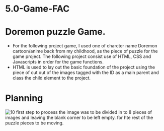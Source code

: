 # 5.0-Game-FAC
# Doremon puzzle Game.
- For the following project game, I used one of charcter name Doremon cartoon/anime back from my childhood, as the piece of puzzle for the game project. The following project consist use of HTML, CSS and Javascripts in order for the game functions.
- HTML is used to lay out the basic foundation of the project using the piece of cut out of the images tagged with the ID as a main parent and class the child element to the project.


# Planning 
![10](https://user-images.githubusercontent.com/100795708/226334717-3280038c-2038-4860-adb1-6263271957ee.jpg)
first step to process the image was to be divided in to 8 pieces of images and leaving the blank corner to be left empty. for hte rest of the puzzle pieces to be moving.
